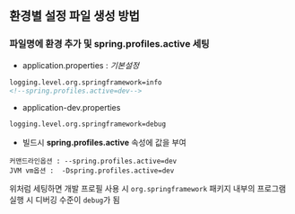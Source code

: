 ## 환경별 설정 파일 생성 방법
### 파일명에 환경 추가 및 spring.profiles.active 세팅
- application.properties : *기본설정*
```xml
logging.level.org.springframework=info
<!--spring.profiles.active=dev-->
``` 

- application-dev.properties
```xml
logging.level.org.springframework=debug
``` 

- 빌드시 **spring.profiles.active** 속성에 값을 부여
```
커맨드라인옵션 : --spring.profiles.active=dev
JVM vm옵션 :  -Dspring.profiles.active=dev
```

위처럼 세팅하면 개발 프로필 사용 시 `org.springframework` 패키지 내부의 프로그램 실행 시 디버깅 수준이 `debug`가 됨
